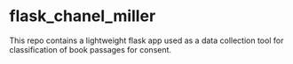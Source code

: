 # flask_chanel_miller
This repo contains a lightweight flask app used as a data collection tool for classification of book passages for consent.
